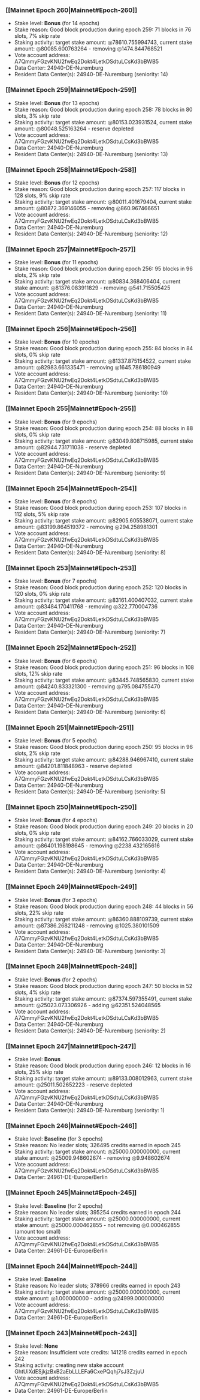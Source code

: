 ### [[Mainnet Epoch 260|Mainnet#Epoch-260]]
* Stake level: **Bonus** (for 14 epochs)
* Stake reason: Good block production during epoch 259: 71 blocks in 76 slots, 7% skip rate
* Staking activity: target stake amount: ◎78610.755994743, current stake amount: ◎80085.600763264 - removing ◎1474.844768521
* Vote account address: A7QmmyFGzvKNU2fwEq2Dokt4LetkDSdtuLCsKd3bBWB5
* Data Center: 24940-DE-Nuremburg
* Resident Data Center(s): 24940-DE-Nuremburg (seniority: 14)
### [[Mainnet Epoch 259|Mainnet#Epoch-259]]
* Stake level: **Bonus** (for 13 epochs)
* Stake reason: Good block production during epoch 258: 78 blocks in 80 slots, 3% skip rate
* Staking activity: target stake amount: ◎80153.023931524, current stake amount: ◎80048.525163264 - reserve depleted
* Vote account address: A7QmmyFGzvKNU2fwEq2Dokt4LetkDSdtuLCsKd3bBWB5
* Data Center: 24940-DE-Nuremburg
* Resident Data Center(s): 24940-DE-Nuremburg (seniority: 13)
### [[Mainnet Epoch 258|Mainnet#Epoch-258]]
* Stake level: **Bonus** (for 12 epochs)
* Stake reason: Good block production during epoch 257: 117 blocks in 128 slots, 9% skip rate
* Staking activity: target stake amount: ◎80011.401679404, current stake amount: ◎80872.369146055 - removing ◎860.967466651
* Vote account address: A7QmmyFGzvKNU2fwEq2Dokt4LetkDSdtuLCsKd3bBWB5
* Data Center: 24940-DE-Nuremburg
* Resident Data Center(s): 24940-DE-Nuremburg (seniority: 12)
### [[Mainnet Epoch 257|Mainnet#Epoch-257]]
* Stake level: **Bonus** (for 11 epochs)
* Stake reason: Good block production during epoch 256: 95 blocks in 96 slots, 2% skip rate
* Staking activity: target stake amount: ◎80834.368406404, current stake amount: ◎81376.083911829 - removing ◎541.715505425
* Vote account address: A7QmmyFGzvKNU2fwEq2Dokt4LetkDSdtuLCsKd3bBWB5
* Data Center: 24940-DE-Nuremburg
* Resident Data Center(s): 24940-DE-Nuremburg (seniority: 11)
### [[Mainnet Epoch 256|Mainnet#Epoch-256]]
* Stake level: **Bonus** (for 10 epochs)
* Stake reason: Good block production during epoch 255: 84 blocks in 84 slots, 0% skip rate
* Staking activity: target stake amount: ◎81337.875154522, current stake amount: ◎82983.661335471 - removing ◎1645.786180949
* Vote account address: A7QmmyFGzvKNU2fwEq2Dokt4LetkDSdtuLCsKd3bBWB5
* Data Center: 24940-DE-Nuremburg
* Resident Data Center(s): 24940-DE-Nuremburg (seniority: 10)
### [[Mainnet Epoch 255|Mainnet#Epoch-255]]
* Stake level: **Bonus** (for 9 epochs)
* Stake reason: Good block production during epoch 254: 88 blocks in 88 slots, 0% skip rate
* Staking activity: target stake amount: ◎83049.808715985, current stake amount: ◎82944.731711038 - reserve depleted
* Vote account address: A7QmmyFGzvKNU2fwEq2Dokt4LetkDSdtuLCsKd3bBWB5
* Data Center: 24940-DE-Nuremburg
* Resident Data Center(s): 24940-DE-Nuremburg (seniority: 9)
### [[Mainnet Epoch 254|Mainnet#Epoch-254]]
* Stake level: **Bonus** (for 8 epochs)
* Stake reason: Good block production during epoch 253: 107 blocks in 112 slots, 5% skip rate
* Staking activity: target stake amount: ◎82905.605538071, current stake amount: ◎83199.864519372 - removing ◎294.258981301
* Vote account address: A7QmmyFGzvKNU2fwEq2Dokt4LetkDSdtuLCsKd3bBWB5
* Data Center: 24940-DE-Nuremburg
* Resident Data Center(s): 24940-DE-Nuremburg (seniority: 8)
### [[Mainnet Epoch 253|Mainnet#Epoch-253]]
* Stake level: **Bonus** (for 7 epochs)
* Stake reason: Good block production during epoch 252: 120 blocks in 120 slots, 0% skip rate
* Staking activity: target stake amount: ◎83161.400407032, current stake amount: ◎83484.170411768 - removing ◎322.770004736
* Vote account address: A7QmmyFGzvKNU2fwEq2Dokt4LetkDSdtuLCsKd3bBWB5
* Data Center: 24940-DE-Nuremburg
* Resident Data Center(s): 24940-DE-Nuremburg (seniority: 7)
### [[Mainnet Epoch 252|Mainnet#Epoch-252]]
* Stake level: **Bonus** (for 6 epochs)
* Stake reason: Good block production during epoch 251: 96 blocks in 108 slots, 12% skip rate
* Staking activity: target stake amount: ◎83445.748565830, current stake amount: ◎84240.833321300 - removing ◎795.084755470
* Vote account address: A7QmmyFGzvKNU2fwEq2Dokt4LetkDSdtuLCsKd3bBWB5
* Data Center: 24940-DE-Nuremburg
* Resident Data Center(s): 24940-DE-Nuremburg (seniority: 6)
### [[Mainnet Epoch 251|Mainnet#Epoch-251]]
* Stake level: **Bonus** (for 5 epochs)
* Stake reason: Good block production during epoch 250: 95 blocks in 96 slots, 2% skip rate
* Staking activity: target stake amount: ◎84288.946967410, current stake amount: ◎84201.811848963 - reserve depleted
* Vote account address: A7QmmyFGzvKNU2fwEq2Dokt4LetkDSdtuLCsKd3bBWB5
* Data Center: 24940-DE-Nuremburg
* Resident Data Center(s): 24940-DE-Nuremburg (seniority: 5)
### [[Mainnet Epoch 250|Mainnet#Epoch-250]]
* Stake level: **Bonus** (for 4 epochs)
* Stake reason: Good block production during epoch 249: 20 blocks in 20 slots, 0% skip rate
* Staking activity: target stake amount: ◎84162.766033029, current stake amount: ◎86401.198198645 - removing ◎2238.432165616
* Vote account address: A7QmmyFGzvKNU2fwEq2Dokt4LetkDSdtuLCsKd3bBWB5
* Data Center: 24940-DE-Nuremburg
* Resident Data Center(s): 24940-DE-Nuremburg (seniority: 4)
### [[Mainnet Epoch 249|Mainnet#Epoch-249]]
* Stake level: **Bonus** (for 3 epochs)
* Stake reason: Good block production during epoch 248: 44 blocks in 56 slots, 22% skip rate
* Staking activity: target stake amount: ◎86360.888109739, current stake amount: ◎87386.268211248 - removing ◎1025.380101509
* Vote account address: A7QmmyFGzvKNU2fwEq2Dokt4LetkDSdtuLCsKd3bBWB5
* Data Center: 24940-DE-Nuremburg
* Resident Data Center(s): 24940-DE-Nuremburg (seniority: 3)
### [[Mainnet Epoch 248|Mainnet#Epoch-248]]
* Stake level: **Bonus** (for 2 epochs)
* Stake reason: Good block production during epoch 247: 50 blocks in 52 slots, 4% skip rate
* Staking activity: target stake amount: ◎87374.597355491, current stake amount: ◎25023.073306926 - adding ◎62351.524048565
* Vote account address: A7QmmyFGzvKNU2fwEq2Dokt4LetkDSdtuLCsKd3bBWB5
* Data Center: 24940-DE-Nuremburg
* Resident Data Center(s): 24940-DE-Nuremburg (seniority: 2)
### [[Mainnet Epoch 247|Mainnet#Epoch-247]]
* Stake level: **Bonus**
* Stake reason: Good block production during epoch 246: 12 blocks in 16 slots, 25% skip rate
* Staking activity: target stake amount: ◎89133.008012963, current stake amount: ◎25011.502652223 - reserve depleted
* Vote account address: A7QmmyFGzvKNU2fwEq2Dokt4LetkDSdtuLCsKd3bBWB5
* Data Center: 24940-DE-Nuremburg
* Resident Data Center(s): 24940-DE-Nuremburg (seniority: 1)
### [[Mainnet Epoch 246|Mainnet#Epoch-246]]
* Stake level: **Baseline** (for 3 epochs)
* Stake reason: No leader slots; 326495 credits earned in epoch 245
* Staking activity: target stake amount: ◎25000.000000000, current stake amount: ◎25009.948602674 - removing ◎9.948602674
* Vote account address: A7QmmyFGzvKNU2fwEq2Dokt4LetkDSdtuLCsKd3bBWB5
* Data Center: 24961-DE-Europe/Berlin
### [[Mainnet Epoch 245|Mainnet#Epoch-245]]
* Stake level: **Baseline** (for 2 epochs)
* Stake reason: No leader slots; 395254 credits earned in epoch 244
* Staking activity: target stake amount: ◎25000.000000000, current stake amount: ◎25000.000462855 - not removing ◎0.000462855 (amount too small)
* Vote account address: A7QmmyFGzvKNU2fwEq2Dokt4LetkDSdtuLCsKd3bBWB5
* Data Center: 24961-DE-Europe/Berlin
### [[Mainnet Epoch 244|Mainnet#Epoch-244]]
* Stake level: **Baseline**
* Stake reason: No leader slots; 378966 credits earned in epoch 243
* Staking activity: target stake amount: ◎25000.000000000, current stake amount: ◎1.000000000 - adding ◎24999.000000000
* Vote account address: A7QmmyFGzvKNU2fwEq2Dokt4LetkDSdtuLCsKd3bBWB5
* Data Center: 24961-DE-Europe/Berlin
### [[Mainnet Epoch 243|Mainnet#Epoch-243]]
* Stake level: **None**
* Stake reason: Insufficient vote credits: 141218 credits earned in epoch 242
* Staking activity: creating new stake account GhtUiXdESjkjzBxB2aEbLLLEFa6CxePQqhj7sJ3ZzjuU
* Vote account address: A7QmmyFGzvKNU2fwEq2Dokt4LetkDSdtuLCsKd3bBWB5
* Data Center: 24961-DE-Europe/Berlin